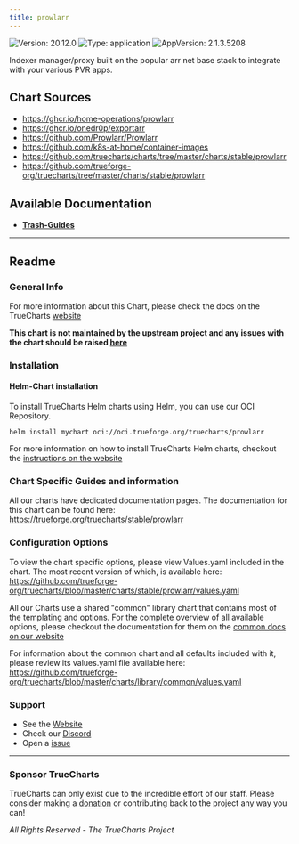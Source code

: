 ```yaml
---
title: prowlarr
---
```


![Version: 20.12.0](https://img.shields.io/badge/Version-20.12.0-informational?style=flat-square) ![Type: application](https://img.shields.io/badge/Type-application-informational?style=flat-square) ![AppVersion: 2.1.3.5208](https://img.shields.io/badge/AppVersion-2.1.3.5208-informational?style=flat-square)

Indexer manager/proxy built on the popular arr net base stack to integrate with your various PVR apps.

## Chart Sources

- https://ghcr.io/home-operations/prowlarr
- https://ghcr.io/onedr0p/exportarr
- https://github.com/Prowlarr/Prowlarr
- https://github.com/k8s-at-home/container-images
- https://github.com/truecharts/charts/tree/master/charts/stable/prowlarr
- https://github.com/trueforge-org/truecharts/tree/master/charts/stable/prowlarr

## Available Documentation

- [**Trash-Guides**](./trash-guides)


---

## Readme


### General Info

For more information about this Chart, please check the docs on the TrueCharts [website](https://trueforge.org/truecharts/stable/prowlarr)

**This chart is not maintained by the upstream project and any issues with the chart should be raised [here](https://github.com/trueforge-org/truecharts/issues/new/choose)**

### Installation

#### Helm-Chart installation

To install TrueCharts Helm charts using Helm, you can use our OCI Repository.

`helm install mychart oci://oci.trueforge.org/truecharts/prowlarr`

For more information on how to install TrueCharts Helm charts, checkout the [instructions on the website](https://trueforge.org/truecharts/guides/)

### Chart Specific Guides and information

All our charts have dedicated documentation pages.
The documentation for this chart can be found here:
https://trueforge.org/truecharts/stable/prowlarr

### Configuration Options

To view the chart specific options, please view Values.yaml included in the chart.
The most recent version of which, is available here: https://github.com/trueforge-org/truecharts/blob/master/charts/stable/prowlarr/values.yaml

All our Charts use a shared "common" library chart that contains most of the templating and options.
For the complete overview of all available options, please checkout the documentation for them on the [common docs on our website](https://trueforge.org/truecharts-common/)

For information about the common chart and all defaults included with it, please review its values.yaml file available here: https://github.com/trueforge-org/truecharts/blob/master/charts/library/common/values.yaml

### Support

- See the [Website](https://truecharts.org)
- Check our [Discord](https://discord.gg/tVsPTHWTtr)
- Open a [issue](https://github.com/trueforge-org/truecharts/issues/new/choose)

---

### Sponsor TrueCharts

TrueCharts can only exist due to the incredible effort of our staff.
Please consider making a [donation](https://trueforge.org/general/sponsor/) or contributing back to the project any way you can!

_All Rights Reserved - The TrueCharts Project_
